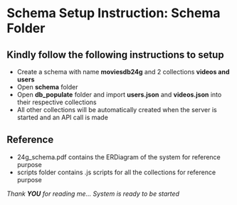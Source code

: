 #  Schema Setup Instruction: Schema Folder
## Kindly follow the following instructions to setup
* Create a schema with name **moviesdb24g** and 2 collections **videos and users**
* Open **schema** folder
* Open **db_populate** folder and import **users.json** and **videos.json** into their respective collections
* All other collections will be automatically created when the server is started and an API call is made

## Reference
* 24g_schema.pdf contains the ERDiagram of the system for reference purpose
* scripts folder contains .js scripts for all the collections for reference purpose 

_Thank **YOU** for reading me... System is ready to be started_

